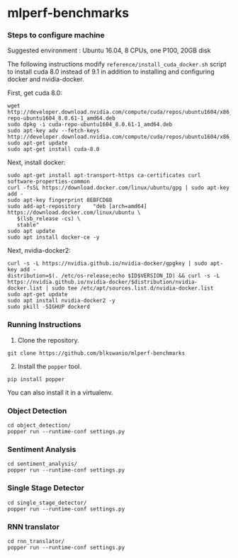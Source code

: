 # mlperf-benchmarks

### Steps to configure machine
Suggested environment : Ubuntu 16.04, 8 CPUs, one P100, 20GB disk

The following instructions modify `reference/install_cuda_docker.sh` script to install cuda 8.0 instead of 9.1 in addition to installing and configuring docker and nvidia-docker.

First, get cuda 8.0:

    wget http://developer.download.nvidia.com/compute/cuda/repos/ubuntu1604/x86_64/cuda-repo-ubuntu1604_8.0.61-1_amd64.deb
    sudo dpkg -i cuda-repo-ubuntu1604_8.0.61-1_amd64.deb
    sudo apt-key adv --fetch-keys http://developer.download.nvidia.com/compute/cuda/repos/ubuntu1604/x86_64/7fa2af80.pub
    sudo apt-get update
    sudo apt-get install cuda-8.0

Next, install docker:

    sudo apt-get install apt-transport-https ca-certificates curl software-properties-common
    curl -fsSL https://download.docker.com/linux/ubuntu/gpg | sudo apt-key add -
    sudo apt-key fingerprint 0EBFCD88
    sudo add-apt-repository    "deb [arch=amd64] https://download.docker.com/linux/ubuntu \
       $(lsb_release -cs) \
       stable"
    sudo apt update
    sudo apt install docker-ce -y


Next, nvidia-docker2:

    curl -s -L https://nvidia.github.io/nvidia-docker/gpgkey | sudo apt-key add -
    distribution=$(. /etc/os-release;echo $ID$VERSION_ID) && curl -s -L https://nvidia.github.io/nvidia-docker/$distribution/nvidia-docker.list | sudo tee /etc/apt/sources.list.d/nvidia-docker.list
    sudo apt-get update
    sudo apt install nvidia-docker2 -y
    sudo pkill -SIGHUP dockerd
    
### Running Instructions

1. Clone the repository.
```
git clone https://github.com/blkswanio/mlperf-benchmarks
```

2. Install the `popper` tool.
```
pip install popper
```
You can also install it in a virtualenv.

### Object Detection
```
cd object_detection/
popper run --runtime-conf settings.py
```

### Sentiment Analysis
```
cd sentiment_analysis/
popper run --runtime-conf settings.py
```

### Single Stage Detector
```
cd single_stage_detector/
popper run --runtime-conf settings.py 
```

### RNN translator
```
cd rnn_translator/
popper run --runtime-conf settings.py
```
